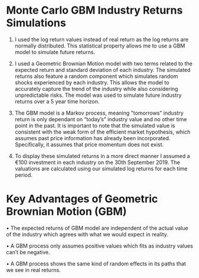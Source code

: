 # Monte Carlo GBM Industry Returns Simulations

1. I used the log return values instead of real return as the log returns are normally distributed. This statistical property allows me to use a GBM model to simulate future returns.

2. I used a Geometric Brownian Motion model with two terms related to the expected return and standard deviation of each industry. The simulated returns also feature a random component which simulates random shocks experienced by each industry. This allows the model to accurately capture the trend of the industry while also considering unpredictable risks. The model was used to simulate future industry returns over a 5 year time horizon.

3. The GBM model is a Markov process, meaning "tomorrows” industry return is only dependant on “today’s” industry value and no other time point in the past. It is important to note that the simulated value is consistent with the weak form of the efficient market hypothesis, which assumes past price information has already been incorporated. Specifically, it assumes that price momentum does not exist.

3. To display these simulated returns in a more direct manner I assumed a €100 investment in each industry on the 30th September 2019. The valuations are calculated using our simulated log returns for each time period.

# Key Advantages of Geometric Brownian Motion (GBM)

•	The expected returns of GBM model are independent of the actual value of the industry which agrees with what we would expect in reality.

•	A GBM process only assumes positive values which fits as industry values can’t be negative.

•	A GBM process shows the same kind of random effects in its paths that we see in real returns.

